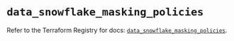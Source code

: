 # `data_snowflake_masking_policies`

Refer to the Terraform Registry for docs: [`data_snowflake_masking_policies`](https://registry.terraform.io/providers/snowflake-labs/snowflake/0.92.0/docs/data-sources/masking_policies).
